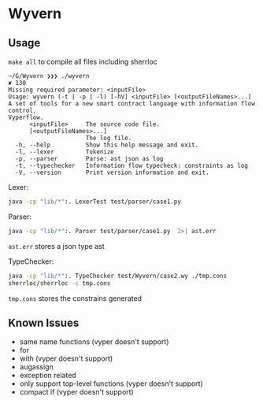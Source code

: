 # Wyvern

## Usage
```make all``` to compile all files including sherrloc

```console
~/G/Wyvern ❯❯❯ ./wyvern                                                                                                          ✘ 130 
Missing required parameter: <inputFile>
Usage: wyvern (-t | -p | -l) [-hV] <inputFile> [<outputFileNames>...]
A set of tools for a new smart contract language with information flow control,
Vyperflow.
      <inputFile>     The source code file.
      [<outputFileNames>...]
                      The log file.
  -h, --help          Show this help message and exit.
  -l, --lexer         Tokenize
  -p, --parser        Parse: ast json as log
  -t, --typechecker   Information flow typecheck: constraints as log
  -V, --version       Print version information and exit.
```

Lexer:

```bash
java -cp "lib/*":. LexerTest test/parser/case1.py
```

Parser:

```bash
java -cp "lib/*":. Parser test/parser/case1.py  2>| ast.err
```
```ast.err``` stores a json type ast

TypeChecker:

```bash
java -cp "lib/*":. TypeChecker test/Wyvern/case2.wy ./tmp.cons
sherrloc/sherrloc -c tmp.cons 
```
```tmp.cons``` stores the constrains generated

## Known Issues

* same name functions (vyper doesn't support)
* for 
* with (vyper doesn't support)
* augassign 
* exception related
* only support top-level functions (vyper doesn't support)
* compact if (vyper doesn't support)
